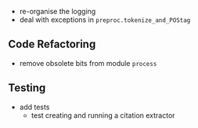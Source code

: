 * re-organise the logging
* deal with exceptions in `preproc.tokenize_and_POStag`

## Code Refactoring

* remove obsolete bits from module `process`

## Testing

* add tests
    - test creating and running a citation extractor